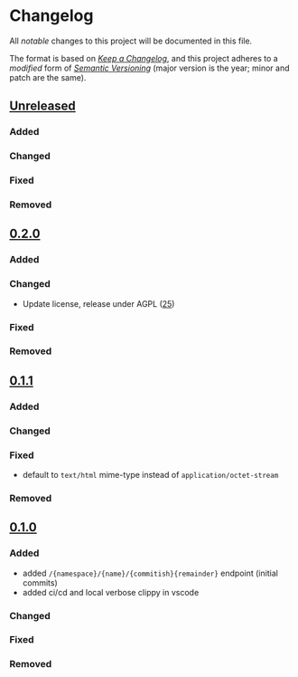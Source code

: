 # Changelog

All _notable_ changes to this project will be documented in this file.

The format is based on _[Keep a Changelog][keepachangelog]_,
and this project adheres to a _modified_ form of _[Semantic Versioning][semver]_
(major version is the year; minor and patch are the same).

## [Unreleased]
### Added

### Changed

### Fixed

### Removed

## [0.2.0]
### Added

### Changed
- Update license, release under AGPL ([25])
### Fixed

### Removed

[25]: https://github.com/openlawlibrary/stelae/pull/22

## [0.1.1]

### Added

### Changed

### Fixed
- default to `text/html` mime-type instead of `application/octet-stream`
### Removed


## [0.1.0]

### Added
- added `/{namespace}/{name}/{commitish}{remainder}` endpoint (initial commits)
- added ci/cd and local verbose clippy in vscode

### Changed

### Fixed

### Removed

[Unreleased]: https://github.com/openlawlibrary/stelae/compare/v0.2.0...HEAD
[0.2.0]: https://github.com/openlawlibrary/stelae/tree/v0.2.0
[0.1.1]: https://github.com/openlawlibrary/stelae/tree/v0.1.1
[0.1.0]: https://github.com/openlawlibrary/stelae/tree/v0.1.0

[keepachangelog]: https://keepachangelog.com/en/1.0.0/
[semver]: https://semver.org/spec/v2.0.0.html